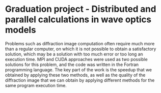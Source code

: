 # Graduation project - Distributed and parallel calculations in wave optics models
Problems such as diffraction image computation often require much more than a regular computer, on which it is not possible to obtain a satisfactory solution, which may be a solution with too much error or too long an execution time. MPI and CUDA approaches were used as two possible solutions for this problem, and the code was written in the Fortran programming language. The key part of the work is the speedup that we obtained by applying these two methods, as well as the quality of the diffraction image that we can obtain by applying different methods for the same program execution time.
